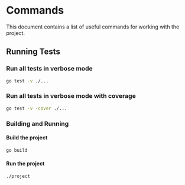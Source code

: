 # Commands

This document contains a list of useful commands for working with the project.

## Running Tests

### Run all tests in verbose mode
```bash
go test -v ./...
```

### Run all tests in verbose mode with coverage
```bash
go test -v -cover ./...
```

### Building and Running
#### Build the project
```bash
go build
```
#### Run the project
```bash
./project
```
